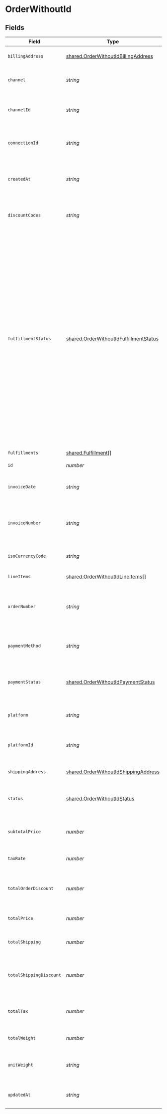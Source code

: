 # OrderWithoutId


## Fields

| Field                                                                                                                                                                                                                                                                                                                                                       | Type                                                                                                                                                                                                                                                                                                                                                        | Required                                                                                                                                                                                                                                                                                                                                                    | Description                                                                                                                                                                                                                                                                                                                                                 |
| ----------------------------------------------------------------------------------------------------------------------------------------------------------------------------------------------------------------------------------------------------------------------------------------------------------------------------------------------------------- | ----------------------------------------------------------------------------------------------------------------------------------------------------------------------------------------------------------------------------------------------------------------------------------------------------------------------------------------------------------- | ----------------------------------------------------------------------------------------------------------------------------------------------------------------------------------------------------------------------------------------------------------------------------------------------------------------------------------------------------------- | ----------------------------------------------------------------------------------------------------------------------------------------------------------------------------------------------------------------------------------------------------------------------------------------------------------------------------------------------------------- |
| `billingAddress`                                                                                                                                                                                                                                                                                                                                            | [shared.OrderWithoutIdBillingAddress](../../../sdk/models/shared/orderwithoutidbillingaddress.md)                                                                                                                                                                                                                                                           | :heavy_minus_sign:                                                                                                                                                                                                                                                                                                                                          | Billing address for the order                                                                                                                                                                                                                                                                                                                               |
| `channel`                                                                                                                                                                                                                                                                                                                                                   | *string*                                                                                                                                                                                                                                                                                                                                                    | :heavy_minus_sign:                                                                                                                                                                                                                                                                                                                                          | Name of the channel on the platform.                                                                                                                                                                                                                                                                                                                        |
| `channelId`                                                                                                                                                                                                                                                                                                                                                 | *string*                                                                                                                                                                                                                                                                                                                                                    | :heavy_minus_sign:                                                                                                                                                                                                                                                                                                                                          | The channel-specific ID of the order.                                                                                                                                                                                                                                                                                                                       |
| `connectionId`                                                                                                                                                                                                                                                                                                                                              | *string*                                                                                                                                                                                                                                                                                                                                                    | :heavy_minus_sign:                                                                                                                                                                                                                                                                                                                                          | Unique identifier of the integration on delta.                                                                                                                                                                                                                                                                                                              |
| `createdAt`                                                                                                                                                                                                                                                                                                                                                 | *string*                                                                                                                                                                                                                                                                                                                                                    | :heavy_minus_sign:                                                                                                                                                                                                                                                                                                                                          | Creation date of the order on the integration platform.                                                                                                                                                                                                                                                                                                     |
| `discountCodes`                                                                                                                                                                                                                                                                                                                                             | *string*                                                                                                                                                                                                                                                                                                                                                    | :heavy_minus_sign:                                                                                                                                                                                                                                                                                                                                          | The discount codes used in the order.                                                                                                                                                                                                                                                                                                                       |
| `fulfillmentStatus`                                                                                                                                                                                                                                                                                                                                         | [shared.OrderWithoutIdFulfillmentStatus](../../../sdk/models/shared/orderwithoutidfulfillmentstatus.md)                                                                                                                                                                                                                                                     | :heavy_minus_sign:                                                                                                                                                                                                                                                                                                                                          | Fulfillment status of the order on the connected platform, can be one of - NULL None of the line items in the order have been fulfilled. - FULFILLED Every line item in the order has been fulfilled. - PARTIALLY At least one line item in the order has been fulfilled. - RETURNED Every line item in the order has been returned and the order canceled. |
| `fulfillments`                                                                                                                                                                                                                                                                                                                                              | [shared.Fulfillment](../../../sdk/models/shared/fulfillment.md)[]                                                                                                                                                                                                                                                                                           | :heavy_minus_sign:                                                                                                                                                                                                                                                                                                                                          | Fulfillments of the order                                                                                                                                                                                                                                                                                                                                   |
| `id`                                                                                                                                                                                                                                                                                                                                                        | *number*                                                                                                                                                                                                                                                                                                                                                    | :heavy_check_mark:                                                                                                                                                                                                                                                                                                                                          | N/A                                                                                                                                                                                                                                                                                                                                                         |
| `invoiceDate`                                                                                                                                                                                                                                                                                                                                               | *string*                                                                                                                                                                                                                                                                                                                                                    | :heavy_minus_sign:                                                                                                                                                                                                                                                                                                                                          | The date of the invoice associated with the order.                                                                                                                                                                                                                                                                                                          |
| `invoiceNumber`                                                                                                                                                                                                                                                                                                                                             | *string*                                                                                                                                                                                                                                                                                                                                                    | :heavy_minus_sign:                                                                                                                                                                                                                                                                                                                                          | The number of the invoice associated with the order.                                                                                                                                                                                                                                                                                                        |
| `isoCurrencyCode`                                                                                                                                                                                                                                                                                                                                           | *string*                                                                                                                                                                                                                                                                                                                                                    | :heavy_minus_sign:                                                                                                                                                                                                                                                                                                                                          | The currency of the order. (ISO 4217).                                                                                                                                                                                                                                                                                                                      |
| `lineItems`                                                                                                                                                                                                                                                                                                                                                 | [shared.OrderWithoutIdLineItems](../../../sdk/models/shared/orderwithoutidlineitems.md)[]                                                                                                                                                                                                                                                                   | :heavy_minus_sign:                                                                                                                                                                                                                                                                                                                                          | Items of the order                                                                                                                                                                                                                                                                                                                                          |
| `orderNumber`                                                                                                                                                                                                                                                                                                                                               | *string*                                                                                                                                                                                                                                                                                                                                                    | :heavy_minus_sign:                                                                                                                                                                                                                                                                                                                                          | The readable human order id on the connected platform.                                                                                                                                                                                                                                                                                                      |
| `paymentMethod`                                                                                                                                                                                                                                                                                                                                             | *string*                                                                                                                                                                                                                                                                                                                                                    | :heavy_minus_sign:                                                                                                                                                                                                                                                                                                                                          | The payment method used for the order.                                                                                                                                                                                                                                                                                                                      |
| `paymentStatus`                                                                                                                                                                                                                                                                                                                                             | [shared.OrderWithoutIdPaymentStatus](../../../sdk/models/shared/orderwithoutidpaymentstatus.md)                                                                                                                                                                                                                                                             | :heavy_minus_sign:                                                                                                                                                                                                                                                                                                                                          | Payment status of the order on the connected platform.                                                                                                                                                                                                                                                                                                      |
| `platform`                                                                                                                                                                                                                                                                                                                                                  | *string*                                                                                                                                                                                                                                                                                                                                                    | :heavy_minus_sign:                                                                                                                                                                                                                                                                                                                                          | Name of the connected platform.                                                                                                                                                                                                                                                                                                                             |
| `platformId`                                                                                                                                                                                                                                                                                                                                                | *string*                                                                                                                                                                                                                                                                                                                                                    | :heavy_minus_sign:                                                                                                                                                                                                                                                                                                                                          | The platform-specific ID of the order.                                                                                                                                                                                                                                                                                                                      |
| `shippingAddress`                                                                                                                                                                                                                                                                                                                                           | [shared.OrderWithoutIdShippingAddress](../../../sdk/models/shared/orderwithoutidshippingaddress.md)                                                                                                                                                                                                                                                         | :heavy_minus_sign:                                                                                                                                                                                                                                                                                                                                          | Billing address for the order                                                                                                                                                                                                                                                                                                                               |
| `status`                                                                                                                                                                                                                                                                                                                                                    | [shared.OrderWithoutIdStatus](../../../sdk/models/shared/orderwithoutidstatus.md)                                                                                                                                                                                                                                                                           | :heavy_minus_sign:                                                                                                                                                                                                                                                                                                                                          | Status of the order on the connected platform.                                                                                                                                                                                                                                                                                                              |
| `subtotalPrice`                                                                                                                                                                                                                                                                                                                                             | *number*                                                                                                                                                                                                                                                                                                                                                    | :heavy_minus_sign:                                                                                                                                                                                                                                                                                                                                          | The total price of the order before taxes.                                                                                                                                                                                                                                                                                                                  |
| `taxRate`                                                                                                                                                                                                                                                                                                                                                   | *number*                                                                                                                                                                                                                                                                                                                                                    | :heavy_minus_sign:                                                                                                                                                                                                                                                                                                                                          | The tax rate for the order.                                                                                                                                                                                                                                                                                                                                 |
| `totalOrderDiscount`                                                                                                                                                                                                                                                                                                                                        | *number*                                                                                                                                                                                                                                                                                                                                                    | :heavy_minus_sign:                                                                                                                                                                                                                                                                                                                                          | The cumulated discounts applied to the total price.                                                                                                                                                                                                                                                                                                         |
| `totalPrice`                                                                                                                                                                                                                                                                                                                                                | *number*                                                                                                                                                                                                                                                                                                                                                    | :heavy_minus_sign:                                                                                                                                                                                                                                                                                                                                          | The total price of the order.                                                                                                                                                                                                                                                                                                                               |
| `totalShipping`                                                                                                                                                                                                                                                                                                                                             | *number*                                                                                                                                                                                                                                                                                                                                                    | :heavy_minus_sign:                                                                                                                                                                                                                                                                                                                                          | The total shipping cost of the order.                                                                                                                                                                                                                                                                                                                       |
| `totalShippingDiscount`                                                                                                                                                                                                                                                                                                                                     | *number*                                                                                                                                                                                                                                                                                                                                                    | :heavy_minus_sign:                                                                                                                                                                                                                                                                                                                                          | The cumulated shipping discounts of the order.                                                                                                                                                                                                                                                                                                              |
| `totalTax`                                                                                                                                                                                                                                                                                                                                                  | *number*                                                                                                                                                                                                                                                                                                                                                    | :heavy_minus_sign:                                                                                                                                                                                                                                                                                                                                          | The total taxes associated with the order.                                                                                                                                                                                                                                                                                                                  |
| `totalWeight`                                                                                                                                                                                                                                                                                                                                               | *number*                                                                                                                                                                                                                                                                                                                                                    | :heavy_minus_sign:                                                                                                                                                                                                                                                                                                                                          | The sum of all line item weights.                                                                                                                                                                                                                                                                                                                           |
| `unitWeight`                                                                                                                                                                                                                                                                                                                                                | *string*                                                                                                                                                                                                                                                                                                                                                    | :heavy_minus_sign:                                                                                                                                                                                                                                                                                                                                          | The unit of the combined line item weights.                                                                                                                                                                                                                                                                                                                 |
| `updatedAt`                                                                                                                                                                                                                                                                                                                                                 | *string*                                                                                                                                                                                                                                                                                                                                                    | :heavy_minus_sign:                                                                                                                                                                                                                                                                                                                                          | Updated date of the order in delta.                                                                                                                                                                                                                                                                                                                         |